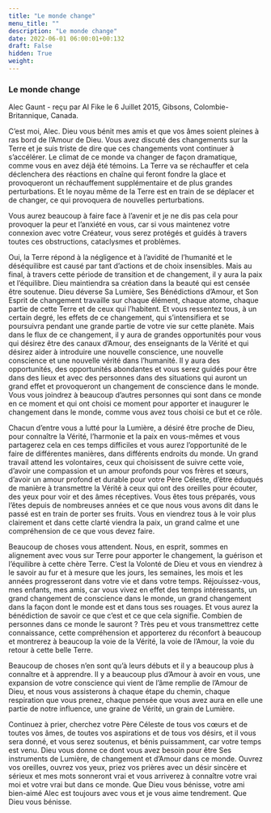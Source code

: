 ```yaml
---
title: "Le monde change"
menu_title: ""
description: "Le monde change"
date: 2022-06-01 06:00:01+00:132
draft: False
hidden: True
weight:
---
```

### Le monde change

Alec Gaunt - reçu par Al Fike le 6 Juillet 2015, Gibsons, Colombie-Britannique, Canada.

C’est moi, Alec. Dieu vous bénit mes amis et que vos âmes soient pleines à ras bord de l’Amour de Dieu. Vous avez discuté des changements sur la Terre et je suis triste de dire que ces changements vont continuer à s’accélérer. Le climat de ce monde va changer de façon dramatique, comme vous en avez déjà été témoins. La Terre va se réchauffer et cela déclenchera des réactions en chaîne qui feront fondre la glace et provoqueront un réchauffement supplémentaire et de plus grandes perturbations. Et le noyau même de la Terre est en train de se déplacer et de changer, ce qui provoquera de nouvelles perturbations.

Vous aurez beaucoup à faire face à l’avenir et je ne dis pas cela pour provoquer la peur et l’anxiété en vous, car si vous maintenez votre connexion avec votre Créateur, vous serez protégés et guidés à travers toutes ces obstructions, cataclysmes et problèmes.

Oui, la Terre répond à la négligence et à l’avidité de l’humanité et le déséquilibre est causé par tant d’actions et de choix insensibles. Mais au final, à travers cette période de transition et de changement, il y aura la paix et l’équilibre. Dieu maintiendra sa création dans la beauté qui est censée être soutenue. Dieu déverse Sa Lumière, Ses Bénédictions d’Amour, et Son Esprit de changement travaille sur chaque élément, chaque atome, chaque partie de cette Terre et de ceux qui l’habitent. Et vous ressentez tous, à un certain degré, les effets de ce changement, qui s’intensifiera et se poursuivra pendant une grande partie de votre vie sur cette planète. Mais dans le flux de ce changement, il y aura de grandes opportunités pour vous qui désirez être des canaux d’Amour, des enseignants de la Vérité et qui désirez aider à introduire une nouvelle conscience, une nouvelle conscience et une nouvelle vérité dans l’humanité. Il y aura des opportunités, des opportunités abondantes et vous serez guidés pour être dans des lieux et avec des personnes dans des situations qui auront un grand effet et provoqueront un changement de conscience dans le monde. Vous vous joindrez à beaucoup d’autres personnes qui sont dans ce monde en ce moment et qui ont choisi ce moment pour apporter et inaugurer le changement dans le monde, comme vous avez tous choisi ce but et ce rôle.

Chacun d’entre vous a lutté pour la Lumière, a désiré être proche de Dieu, pour connaître la Vérité, l’harmonie et la paix en vous-mêmes et vous partagerez cela en ces temps difficiles et vous aurez l’opportunité de le faire de différentes manières, dans différents endroits du monde. Un grand travail attend les volontaires, ceux qui choisissent de suivre cette voie, d’avoir une compassion et un amour profonds pour vos frères et sœurs, d’avoir un amour profond et durable pour votre Père Céleste, d’être éduqués de manière à transmettre la Vérité à ceux qui ont des oreilles pour écouter, des yeux pour voir et des âmes réceptives. Vous êtes tous préparés, vous l’êtes depuis de nombreuses années et ce que nous vous avons dit dans le passé est en train de porter ses fruits. Vous en viendrez tous à le voir plus clairement et dans cette clarté viendra la paix, un grand calme et une compréhension de ce que vous devez faire.

Beaucoup de choses vous attendent. Nous, en esprit, sommes en alignement avec vous sur Terre pour apporter le changement, la guérison et l’équilibre à cette chère Terre. C’est la Volonté de Dieu et vous en viendrez à le savoir au fur et à mesure que les jours, les semaines, les mois et les années progresseront dans votre vie et dans votre temps. Réjouissez-vous, mes enfants, mes amis, car vous vivez en effet des temps intéressants, un grand changement de conscience dans le monde, un grand changement dans la façon dont le monde est et dans tous ses rouages. Et vous aurez la bénédiction de savoir ce que c’est et ce que cela signifie. Combien de personnes dans ce monde le sauront ? Très peu et vous transmettrez cette connaissance, cette compréhension et apporterez du réconfort à beaucoup et montrerez à beaucoup la voie de la Vérité, la voie de l’Amour, la voie du retour à cette belle Terre.

Beaucoup de choses n’en sont qu’à leurs débuts et il y a beaucoup plus à connaître et à apprendre. Il y a beaucoup plus d’Amour à avoir en vous, une expansion de votre conscience qui vient de l’âme remplie de l’Amour de Dieu, et nous vous assisterons à chaque étape du chemin, chaque respiration que vous prenez, chaque pensée que vous avez aura en elle une partie de notre influence, une graine de Vérité, un grain de Lumière.

Continuez à prier, cherchez votre Père Céleste de tous vos cœurs et de toutes vos âmes, de toutes vos aspirations et de tous vos désirs, et il vous sera donné, et vous serez soutenus, et bénis puissamment, car votre temps est venu. Dieu vous donne ce dont vous avez besoin pour être Ses instruments de Lumière, de changement et d’Amour dans ce monde. Ouvrez vos oreilles, ouvrez vos yeux, priez vos prières avec un désir sincère et sérieux et mes mots sonneront vrai et vous arriverez à connaître votre vrai moi et votre vrai but dans ce monde. Que Dieu vous bénisse, votre ami bien-aimé Alec est toujours avec vous et je vous aime tendrement. Que Dieu vous bénisse.
